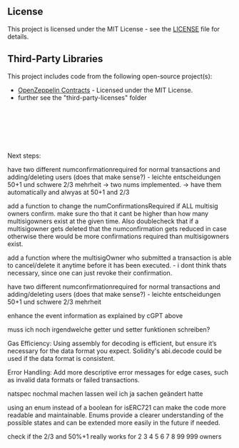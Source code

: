 ## License

This project is licensed under the MIT License - see the [LICENSE](LICENSE) file for details.

## Third-Party Libraries

This project includes code from the following open-source project(s):

- [OpenZeppelin Contracts](https://github.com/OpenZeppelin/openzeppelin-contracts) - Licensed under the MIT License.
- further see the "third-party-licenses" folder


<br><br><br><br><br>





Next steps:

 have two different numconfirmationrequired for normal transactions and adding/deleting users (does that make sense?) - leichte entscheidungen 50+1 und schwere 2/3 mehrheit
    -> two nums implemented.
    -> have them automatically and alwyas at 50+1 and 2/3 

 add a function to change the numConfirmationsRequired if ALL multisig owners confirm. make sure tho that it cant be higher than how many multisigowners exist at the given time. 
 Also doublecheck that if a multisigowner gets deleted that the numconfirmation gets reduced in case otherwise there would be more confirmations required than multisigowners exist.

 add a function where the multisigOwner who submitted a transaction is able to cancel/delete it anytime before it has been executed. - i dont think thats necessary, since one can just revoke their confirmation.

 have two different numconfirmationrequired for normal transactions and adding/deleting users (does that make sense?) - leichte entscheidungen 50+1 und schwere 2/3 mehrheit

 enhance the event information as explained by cGPT above

 muss ich noch irgendwelche getter und setter funktionen schreiben?

 Gas Efficiency: Using assembly for decoding is efficient, but ensure it’s necessary for the data format you expect. Solidity's abi.decode could be used if the data format is consistent.

Error Handling: Add more descriptive error messages for edge cases, such as invalid data formats or failed transactions.

natspec nochmal machen lassen weil ich ja sachen geändert hatte

 using an enum instead of a boolean for isERC721 can make the code more readable and maintainable. Enums provide a clearer understanding of the possible states and can be extended more easily in the future if needed.

 check if the 2/3 and 50%+1 really works for 2 3 4 5 6 7 8 99 999 owners 